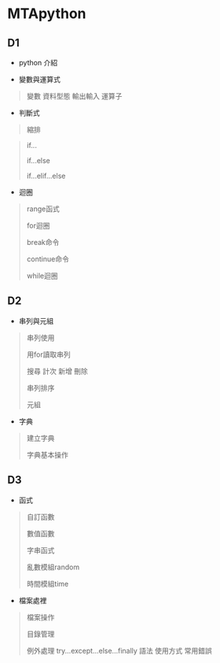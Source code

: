 # MTApython

## D1

* python 介紹

* 變數與運算式

>變數
>資料型態
>輸出輸入
>運算子

* 判斷式

>縮排

>if...
>
>if...else
>
>if...elif...else

* 迴圈

>range函式
>
>for迴圈
>
>break命令
>
>continue命令
>
>while迴圈

## D2

* 串列與元組

>串列使用
>
>用for讀取串列
>
>搜尋 計次 新增 刪除
>
>串列排序
>
>元組


* 字典

>建立字典
>
>字典基本操作

## D3

* 函式

>自訂函數
>
>數值函數
>
>字串函式
>
>亂數模組random
>
>時間模組time

* 檔案處裡

>檔案操作
>
>目錄管理
>
>例外處理
          try...except...else...finally
          語法
          使用方式
          常用錯誤
